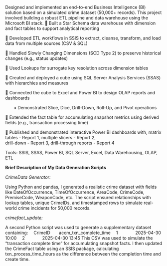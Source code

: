Designed and implemented an end-to-end Business Intelligence (BI) solution based on a simulated crime dataset (50,000+ records). This project involved building a robust ETL pipeline and data warehouse using the Microsoft BI stack.
🔹 Built a Star Schema data warehouse with dimension and fact tables to support analytical reporting

🔹 Developed ETL workflows in SSIS to extract, cleanse, transform, and load data from multiple sources (CSV & SQL)

🔹 Handled Slowly Changing Dimensions (SCD Type 2) to preserve historical changes (e.g., status updates)

🔹 Used Lookups for surrogate key resolution across dimension tables

🔹 Created and deployed a cube using SQL Server Analysis Services (SSAS) with hierarchies and measures

🔹 Connected the cube to Excel and Power BI to design OLAP reports and dashboards

  ▪ Demonstrated Slice, Dice, Drill-Down, Roll-Up, and Pivot operations
  
🔹 Extended the fact table for accumulating snapshot metrics using derived fields (e.g., transaction processing time)

🔹 Published and demonstrated interactive Power BI dashboards with,
matrix tables - Report 1, 
multiple slicers - Report 2,  
drill-down - Report 3, 
drill-through reports - Report 4

Tools: SSIS, SSAS, Power BI, SQL Server, Excel, Data Warehousing, OLAP, ETL

**Brief Description of My Data Generation Scripts**

*CrimeData Generator:*

Using Python and pandas, I generated a realistic crime dataset with fields like DateOfOccurrence, TimeOfOccurrence, AreaCode, CrimeCode, PremiseCode, WeaponCode, etc. The script ensured relationships with lookup tables, unique CrimeIDs, and timestamped rows to simulate real-world crime incidents for 50,000 records.

*crimefact_update:*

A second Python script was used to generate a supplementary dataset containing:
 CrimeID  accm_txn_complete_time
 1    2025-04-30 10:00
 2    2025-04-30 13:45
This CSV was used to simulate the “transaction complete time” for accumulating snapshot facts. I then updated the CrimeFact table using an SSIS package, calculating txn_process_time_hours as the difference between the completion time and create time.
